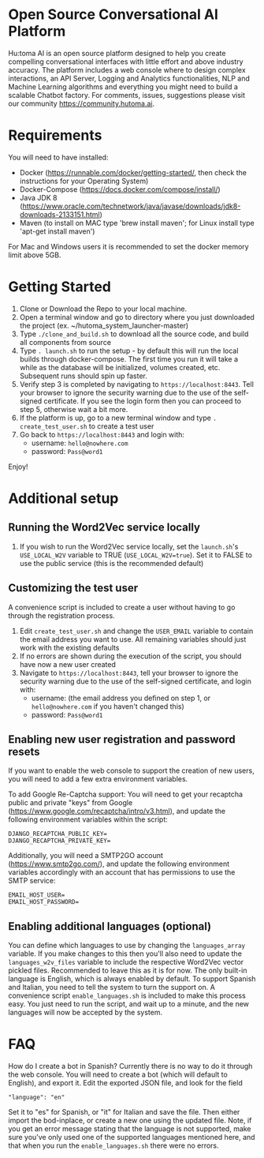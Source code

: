 # Open Source Conversational AI Platform
Hu:toma AI is an open source platform designed to help you create compelling conversational interfaces with little effort and above industry accuracy. The platform includes a web console where to design complex interactions, an API Server, Logging and Analytics functionalities, NLP and Machine Learning algorithms and everything you might need to build a scalable Chatbot factory.  For comments, issues, suggestions please visit our community https://community.hutoma.ai.


# Requirements
You will need to have installed:
- Docker (https://runnable.com/docker/getting-started/, then check the instructions for your Operating System)
- Docker-Compose (https://docs.docker.com/compose/install/)
- Java JDK 8 (https://www.oracle.com/technetwork/java/javase/downloads/jdk8-downloads-2133151.html)
- Maven (to install on MAC type 'brew install maven'; for Linux install type 'apt-get install maven')

For Mac and Windows users it is recommended to set the docker memory limit above 5GB.   

# Getting Started
1. Clone or Download the Repo to your local machine. 
2. Open a terminal window and go to directory where you just downloaded the project (ex. ~/hutoma_system_launcher-master)
3. Type `./clone_and_build.sh` to download all the source code, and build all components from source
4. Type `. launch.sh` to run the setup - by default this will run the local builds through docker-compose. The first time you run it will take a while as the database will be initialized, volumes created, etc. Subsequent runs should spin up faster. 
5. Verify step 3 is completed by navigating to `https://localhost:8443`. Tell your browser to ignore the security warning due to the use of the self-signed certificate. If you see the login form then you can proceed to step 5, otherwise wait a bit more.
6. If the platform is up, go to a new terminal window and type `. create_test_user.sh` to create a test user
7. Go back to `https://localhost:8443` and login with:
    - username: `hello@nowhere.com`
    - password: `Pass@word1`

Enjoy!

# Additional setup

## Running the Word2Vec service locally
1. If you wish to run the Word2Vec service locally, set the `launch.sh`'s `USE_LOCAL_W2V` variable to TRUE (`USE_LOCAL_W2V=true`). Set it to FALSE to use the public service (this is the recommended default)

## Customizing the test user 
A convenience script is included to create a user without having to go through the registration process.
1. Edit `create_test_user.sh` and change the `USER_EMAIL` variable to contain the email address you want to use. All remaining variables should just work with the existing defaults
2. If no errors are shown during the execution of the script, you should have now a new user created
3. Navigate to `https://localhost:8443`, tell your browser to ignore the security warning due to the use of the self-signed certificate, and login with:
    - username: (the email address you defined on step 1, or `hello@nowhere.com` if you haven't changed this)
    - password: `Pass@word1`

## Enabling new user registration and password resets
If you want to enable the web console to support the creation of new users, you will need to add a few extra environment variables.

To add Google Re-Captcha support:
You will need to get your recaptcha public and private "keys" from Google (https://www.google.com/recaptcha/intro/v3.html), and update the following environment variables within the script:
```
DJANGO_RECAPTCHA_PUBLIC_KEY=
DJANGO_RECAPTCHA_PRIVATE_KEY=
```
Additionally, you will need a SMTP2GO account (https://www.smtp2go.com/), and update the following environment variables accordingly with an account that has permissions to use the SMTP service:
```
EMAIL_HOST_USER=
EMAIL_HOST_PASSWORD=
```
## Enabling additional languages (optional)
You can define which languages to use by changing the `languages_array` variable. If you make changes to this then you'll also need to update the `languages_w2v_files` variable to include the respective Word2Vec vector pickled files. Recommended to leave this as it is for now. The only built-in language is English, which is always enabled by default. To support Spanish and Italian, you need to tell the system to turn the support on. A convenience script `enable_languages.sh` is included to make this process easy. You just need to run the script, and wait up to a minute, and the new languages will now be accepted by the system.



# FAQ

How do I create a bot in Spanish?
Currently there is no way to do it through the web console. You will need to create a bot (which will default to English), and export it. Edit the exported JSON file, and look for the field
```
"language": "en"
```
Set it to "es" for Spanish, or "it" for Italian and save the file. Then either import the bod-inplace, or create a new one using the updated file.
Note, if you get an error message stating that the language is not supported, make sure you've only used one of the supported languages mentioned here, and that when you run the `enable_languages.sh` there were no errors.
